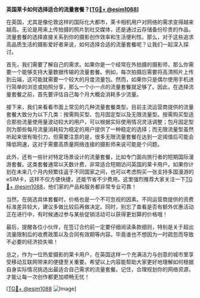 **英国莱卡如何选择适合的流量套餐？[[TG💪+ @esim1088](https://t.me/s/esim1088)]**

在英国，尤其是像伦敦这样的国际化大都市，莱卡相机用户对网络的需求变得越来越高。无论是用来上传拍摄的照片到社交媒体，还是通过云存储备份珍贵的作品，流量套餐的选择直接关系到你的摄影创作效率和生活便利性。那么，对于这些追求高品质生活的摄影爱好者来说，如何选择合适的流量套餐呢？让我们一起深入探讨。

首先，我们需要了解自己的需求。如果你是一个经常在外拍摄的摄影师，那么你需要一个能够支持大量数据传输的流量套餐。例如，每次拍摄后需要将高清照片上传到云端，这可能就需要一个较大的月度流量包。然而，如果你只是偶尔使用手机进行简单的浏览或拍照分享，那么一个小一点的流量套餐就足够了。因此，在选择流量套餐之前，首先要评估自己每个月大概会消耗多少流量。

接下来，我们来看看市面上常见的几种流量套餐类型。目前主流运营商提供的流量套餐大致分为以下几类：按需购买型、包月固定型以及无限流量型。按需购买型适合那些流量使用量波动较大的用户，可以根据实际使用情况灵活调整；包月固定型则为那些每月流量消耗较为稳定的用户提供了一种稳定的选择；而无限流量型虽然听起来很有吸引力，但需要注意的是，很多无限流量套餐在达到一定阈值后可能会降低网速，这对于需要高质量网络连接的摄影师来说可能是个问题。

此外，还有一些针对特定场景设计的流量套餐，比如专门面向旅行者的短期国际漫游套餐。这类套餐通常以天数计费，非常适合短期访问英国的莱卡用户。如果你计划在未来几个月内频繁往返于不同国家之间，也可以考虑购买一张支持多国漫游的eSIM卡，这样不仅方便快捷，还能节省不少费用。这里强烈推荐大家关注一下[TG💪+ @esim1088](https://t.me/s/esim1088)，他们家的产品和服务都非常专业可靠！

当然，在挑选具体套餐时，价格也是一个不可忽视的因素。不同运营商提供的资费标准差异较大，建议多做比较后再做决定。同时，别忘了查看是否有额外优惠活动正在进行中，有时候通过参与某些促销活动可以获得更划算的价格哦！

最后，提醒各位小伙伴，在签订合约前一定要仔细阅读条款细则，特别是关于超出流量限制后的收费政策以及合同有效期等内容。毕竟谁也不想因为一时疏忽而导致不必要的经济损失嘛！

总之，作为一位热爱摄影的莱卡用户，在英国这样一个充满活力与创意的城市里享受移动互联网带来的便捷至关重要。希望以上内容能帮助大家更好地理解如何根据自身实际情况挑选出最适合自己需求的流量套餐。记住，合理规划你的网络资源，才能让每一次创作都更加顺畅无忧！

[[TG💪+ @esim1088](https://t.me/s/esim1088) ![Image](https://i.postimg.cc/4NQfJmqS/Snipaste-2025-05-13-00-14-12.png)]